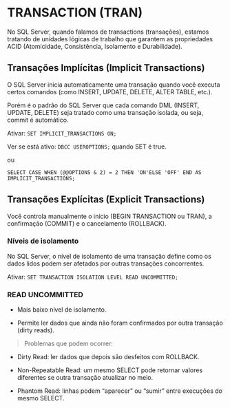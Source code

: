 ﻿# TRANSACTION (TRAN)

No SQL Server, quando falamos de transactions (transações), estamos tratando de unidades lógicas de trabalho que garantem as propriedades ACID (Atomicidade, Consistência, Isolamento e Durabilidade).

## Transações Implícitas (Implicit Transactions)

O SQL Server inicia automaticamente uma transação quando você executa certos comandos (como INSERT, UPDATE, DELETE, ALTER TABLE, etc.). 

Porém é o padrão do SQL Server que cada comando DML (INSERT, UPDATE, DELETE) seja tratado como uma transação isolada, ou seja, commit é automático.

Ativar: `SET IMPLICIT_TRANSACTIONS ON;`

Ver se está ativo: `DBCC USEROPTIONS;` quando SET é true.

ou

`SELECT CASE WHEN (@@OPTIONS & 2) = 2 THEN 'ON'ELSE 'OFF' END AS IMPLICIT_TRANSACTIONS;`

## Transações Explícitas (Explicit Transactions)

Você controla manualmente o início (BEGIN TRANSACTION ou TRAN), a confirmação (COMMIT) e o cancelamento (ROLLBACK).

### Níveis de isolamento

No SQL Server, o nível de isolamento de uma transação define como os dados lidos podem ser afetados por outras transações concorrentes.

Ativar: `SET TRANSACTION ISOLATION LEVEL READ UNCOMMITTED;`

### READ UNCOMMITTED

- Mais baixo nível de isolamento.

- Permite ler dados que ainda não foram confirmados por outra transação (dirty reads).

> Problemas que podem ocorrer:

- Dirty Read: ler dados que depois são desfeitos com ROLLBACK.

- Non-Repeatable Read: um mesmo SELECT pode retornar valores diferentes se outra transação atualizar no meio.

- Phantom Read: linhas podem “aparecer” ou “sumir” entre execuções do mesmo SELECT.

